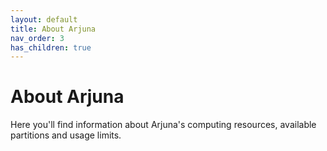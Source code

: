 ```yaml
---
layout: default
title: About Arjuna
nav_order: 3
has_children: true
---
```


# About Arjuna

Here you'll find information about Arjuna's computing resources, available
partitions and usage limits.
